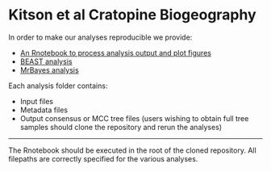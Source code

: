 # Kitson et al Cratopine Biogeography

In order to make our analyses reproducible we provide:

- [An Rnotebook to process analysis output and plot figures]()
- [BEAST analysis](https://github.com/James-Kitson/Biogeography/tree/ce0e070ae681183fea5dd5bf3bac8d463e1962c7/BEAST)
- [MrBayes analysis](https://github.com/James-Kitson/Biogeography/tree/master/MrBayes)

Each analysis folder contains:
- Input files
- Metadata files
- Output consensus or MCC tree files (users wishing to obtain full tree samples should clone the repository and rerun the analyses)

***********************************************************************************************************

The Rnotebook should be executed in the root of the cloned repository. All filepaths are correctly specified for the various analyses.